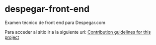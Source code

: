 # despegar-front-end
Examen técnico de front end para Despegar.com

Para acceder al sitio ir a la siguiente url:
[Contribution guidelines for this project](www/index.html)
